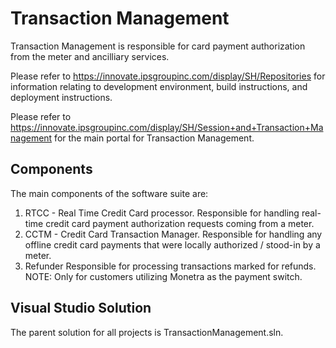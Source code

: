 # Transaction Management

Transaction Management is responsible for card payment authorization from the
meter and ancilliary services.

Please refer to https://innovate.ipsgroupinc.com/display/SH/Repositories for
information relating to development environment, build instructions, and
deployment instructions.

Please refer to https://innovate.ipsgroupinc.com/display/SH/Session+and+Transaction+Management
for the main portal for Transaction Management.


## Components 

The main components of the software suite are:

1. RTCC - Real Time Credit Card processor.
   Responsible for handling real-time credit card payment authorization requests 
   coming from a meter.
2. CCTM - Credit Card Transaction Manager.
   Responsible for handling any offline credit card payments that were locally 
   authorized / stood-in by a meter.
3. Refunder
   Responsible for processing transactions marked for refunds.
   NOTE: Only for customers utilizing Monetra as the payment switch.


## Visual Studio Solution

The parent solution for all projects is TransactionManagement.sln.

